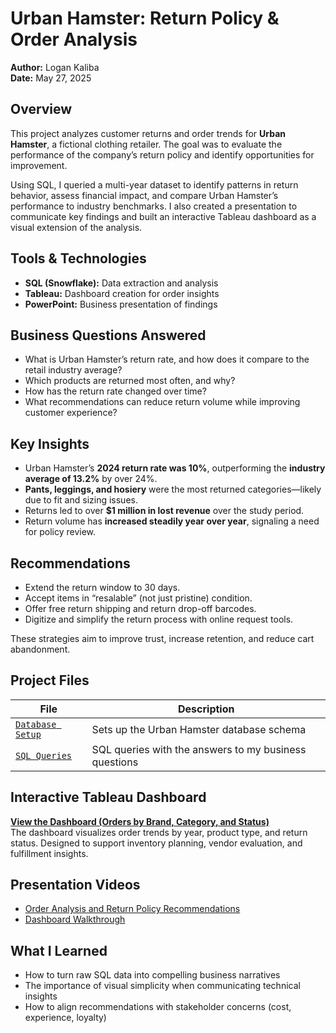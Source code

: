 # Urban Hamster: Return Policy & Order Analysis
**Author:** Logan Kaliba  
**Date:** May 27, 2025

## Overview
This project analyzes customer returns and order trends for **Urban Hamster**, a fictional clothing retailer. The goal was to evaluate the performance of the company’s return policy and identify opportunities for improvement.

Using SQL, I queried a multi-year dataset to identify patterns in return behavior, assess financial impact, and compare Urban Hamster’s performance to industry benchmarks. I also created a presentation to communicate key findings and built an interactive Tableau dashboard as a visual extension of the analysis.

## Tools & Technologies
- **SQL (Snowflake):** Data extraction and analysis  
- **Tableau:** Dashboard creation for order insights  
- **PowerPoint:** Business presentation of findings  

## Business Questions Answered
- What is Urban Hamster’s return rate, and how does it compare to the retail industry average?
- Which products are returned most often, and why?
- How has the return rate changed over time?
- What recommendations can reduce return volume while improving customer experience?

## Key Insights
- Urban Hamster’s **2024 return rate was 10%**, outperforming the **industry average of 13.2%** by over 24%.
- **Pants, leggings, and hosiery** were the most returned categories—likely due to fit and sizing issues.
- Returns led to over **$1 million in lost revenue** over the study period.
- Return volume has **increased steadily year over year**, signaling a need for policy review.

## Recommendations
- Extend the return window to 30 days.
- Accept items in “resalable” (not just pristine) condition.
- Offer free return shipping and return drop-off barcodes.
- Digitize and simplify the return process with online request tools.

These strategies aim to improve trust, increase retention, and reduce cart abandonment.

## Project Files
| File | Description |
|------|-------------|
| [`Database Setup`](./database_setup.sql) | Sets up the Urban Hamster database schema |
| [`SQL Queries`](./SQL_queries.sql) | SQL queries with the answers to my business questions |

## Interactive Tableau Dashboard
**[View the Dashboard (Orders by Brand, Category, and Status)](https://public.tableau.com/views/Ordersby_17488327186010/OrdersDashboard?:language=en-US&:sid=&:redirect=auth&:display_count=n&:origin=viz_share_link)**    
The dashboard visualizes order trends by year, product type, and return status. Designed to support inventory planning, vendor evaluation, and fulfillment insights.

## Presentation Videos
- [Order Analysis and Return Policy Recommendations](https://go.screenpal.com/watch/cThtYUn6abe)  
- [Dashboard Walkthrough](https://go.screenpal.com/watch/cT1ehFn6sPQ)  

## What I Learned
- How to turn raw SQL data into compelling business narratives  
- The importance of visual simplicity when communicating technical insights  
- How to align recommendations with stakeholder concerns (cost, experience, loyalty)  
